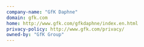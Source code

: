 ```yaml
---
company-name: "GfK Daphne"
domain: gfk.com
home: http://www.gfk.com/gfkdaphne/index.en.html
privacy-policy: http://www.gfk.com/privacy/
owned-by: "GfK Group"
---
```




